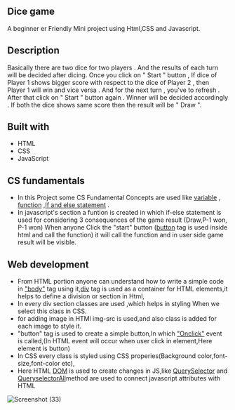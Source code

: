## Dice game
A beginner er Friendly Mini project using Html,CSS and Javascript.

 ## Description
 
 Basically there are two dice for two players . And the results of each turn will be decided after dicing. Once you click on " Start " button , If dice of Player 1 shows bigger score with respect to the dice of Player 2 , then Player 1 will win and vice versa . And for the next turn , you've to refresh . After that click on " Start " button again . Winner will be decided accordingly . If both the dice shows same score then the result will be " Draw ".
 ## Built with
 
 - HTML
 - CSS
 - JavaScript
  
  ## CS fundamentals
 
 - In this Project some CS Fundamental Concepts are used like [variable](https://www.w3schools.com/js/js_variables.asp) , [function](https://developer.mozilla.org/en-US/docs/Web/JavaScript/Guide/Functions) ,[If and else statement](https://www.w3schools.com/js/js_if_else.asp) .
- In javascript's section a funtion is created in which  if-else statement is used for considering 3 consequences of the game result (Draw,P-1 won, P-1 won)
 When anyone Click the "start" button ([button](https://www.w3schools.com/tags/tag_button.asp) tag is used inside html and call the function) it will call the function and in user side game result will be visible.
 
 ## Web development
 
 - From HTML portion anyone can understand how to write a simple code in ["body"](https://developer.mozilla.org/en-US/docs/Web/HTML/Element/body) tag using it,[div](https://developer.mozilla.org/en-US/docs/Web/HTML/Element/div) tag is used as a container for HTML elements,it helps to define a  division or section in Html,
 - In every div section classes are used ,which helps in styling When we select this class in CSS.
 - for adding image in HTMl img-src is used,and also class is added for each image to style it.
 - "button" tag is used to create a simple button,In which ["Onclick"](https://www.w3schools.com/JSREF/event_onclick.asp) event is called,(In HTML event will occur when user click in element,Here element is button)
 - In CSS every class is styled using CSS properies(Background color,font-size,font-color etc),
 - Here HTML [DOM](https://developer.mozilla.org/en-US/docs/Web/API/Document_Object_Model/Introduction) is used to create changes in JS,like [QuerySelector](https://www.w3schools.com/jsref/met_document_queryselector.asp) and [QueryselectorAll](https://www.w3schools.com/jsref/met_document_queryselectorall.asp)method are used to connect javascript attributes with HTML
 
 ![Screenshot (33)](https://user-images.githubusercontent.com/100128956/196253108-2c757369-5e2c-4ef0-b589-1df4452de47e.png)

 
 
 
 
 


